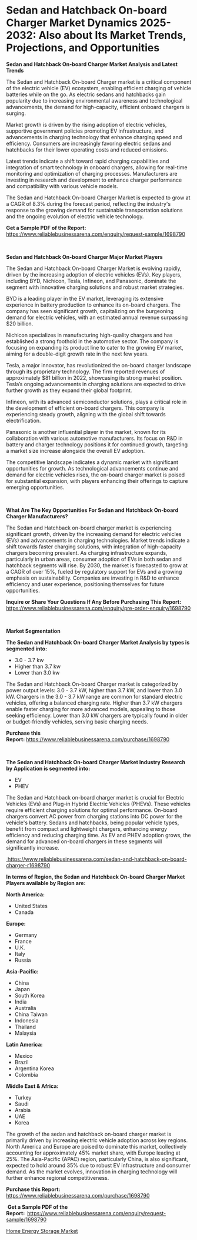 <p><h1>Sedan and Hatchback On-board Charger Market Dynamics 2025-2032: Also about Its Market Trends, Projections, and Opportunities</h1></p><p><strong>Sedan and Hatchback On-board Charger Market Analysis and Latest Trends</strong></p>
<p><p>The Sedan and Hatchback On-board Charger market is a critical component of the electric vehicle (EV) ecosystem, enabling efficient charging of vehicle batteries while on the go. As electric sedans and hatchbacks gain popularity due to increasing environmental awareness and technological advancements, the demand for high-capacity, efficient onboard chargers is surging. </p><p>Market growth is driven by the rising adoption of electric vehicles, supportive government policies promoting EV infrastructure, and advancements in charging technology that enhance charging speed and efficiency. Consumers are increasingly favoring electric sedans and hatchbacks for their lower operating costs and reduced emissions. </p><p>Latest trends indicate a shift toward rapid charging capabilities and integration of smart technology in onboard chargers, allowing for real-time monitoring and optimization of charging processes. Manufacturers are investing in research and development to enhance charger performance and compatibility with various vehicle models. </p><p>The Sedan and Hatchback On-board Charger Market is expected to grow at a CAGR of 8.3% during the forecast period, reflecting the industry's response to the growing demand for sustainable transportation solutions and the ongoing evolution of electric vehicle technology.</p></p>
<p><strong>Get a Sample PDF of the Report:&nbsp;</strong> <a href="https://www.reliablebusinessarena.com/enquiry/request-sample/1698790?utm_campaign=2514&utm_medium=2&utm_source=Github&utm_content=ia&utm_term=27032025&utm_id=sedan-and-hatchback-on-board-charger">https://www.reliablebusinessarena.com/enquiry/request-sample/1698790</a></p>
<p>&nbsp;</p>
<p><strong>Sedan and Hatchback On-board Charger Major Market Players</strong></p>
<p><p>The Sedan and Hatchback On-board Charger Market is evolving rapidly, driven by the increasing adoption of electric vehicles (EVs). Key players, including BYD, Nichicon, Tesla, Infineon, and Panasonic, dominate the segment with innovative charging solutions and robust market strategies.</p><p>BYD is a leading player in the EV market, leveraging its extensive experience in battery production to enhance its on-board chargers. The company has seen significant growth, capitalizing on the burgeoning demand for electric vehicles, with an estimated annual revenue surpassing $20 billion.</p><p>Nichicon specializes in manufacturing high-quality chargers and has established a strong foothold in the automotive sector. The company is focusing on expanding its product line to cater to the growing EV market, aiming for a double-digit growth rate in the next few years.</p><p>Tesla, a major innovator, has revolutionized the on-board charger landscape through its proprietary technology. The firm reported revenues of approximately $81 billion in 2022, showcasing its strong market position. Tesla’s ongoing advancements in charging solutions are expected to drive further growth as they expand their global footprint.</p><p>Infineon, with its advanced semiconductor solutions, plays a critical role in the development of efficient on-board chargers. This company is experiencing steady growth, aligning with the global shift towards electrification.</p><p>Panasonic is another influential player in the market, known for its collaboration with various automotive manufacturers. Its focus on R&D in battery and charger technology positions it for continued growth, targeting a market size increase alongside the overall EV adoption.</p><p>The competitive landscape indicates a dynamic market with significant opportunities for growth. As technological advancements continue and demand for electric vehicles rises, the on-board charger market is poised for substantial expansion, with players enhancing their offerings to capture emerging opportunities.</p></p>
<p>&nbsp;</p>
<p><strong>What Are The Key Opportunities For Sedan and Hatchback On-board Charger Manufacturers?</strong></p>
<p><p>The Sedan and Hatchback on-board charger market is experiencing significant growth, driven by the increasing demand for electric vehicles (EVs) and advancements in charging technologies. Market trends indicate a shift towards faster charging solutions, with integration of high-capacity chargers becoming prevalent. As charging infrastructure expands, particularly in urban areas, consumer adoption of EVs in both sedan and hatchback segments will rise. By 2030, the market is forecasted to grow at a CAGR of over 15%, fueled by regulatory support for EVs and a growing emphasis on sustainability. Companies are investing in R&D to enhance efficiency and user experience, positioning themselves for future opportunities.</p></p>
<p><strong>Inquire or Share Your Questions If Any Before Purchasing This Report:</strong> <a href="https://www.reliablebusinessarena.com/enquiry/pre-order-enquiry/1698790?utm_campaign=2514&utm_medium=2&utm_source=Github&utm_content=ia&utm_term=27032025&utm_id=sedan-and-hatchback-on-board-charger">https://www.reliablebusinessarena.com/enquiry/pre-order-enquiry/1698790</a></p>
<p>&nbsp;</p>
<p><strong>Market Segmentation</strong></p>
<p><strong>The Sedan and Hatchback On-board Charger Market Analysis by types is segmented into:</strong></p>
<p><ul><li>3.0 - 3.7 kw</li><li>Higher than 3.7 kw</li><li>Lower than 3.0 kw</li></ul></p>
<p><p>The Sedan and Hatchback On-board Charger market is categorized by power output levels: 3.0 - 3.7 kW, higher than 3.7 kW, and lower than 3.0 kW. Chargers in the 3.0 - 3.7 kW range are common for standard electric vehicles, offering a balanced charging rate. Higher than 3.7 kW chargers enable faster charging for more advanced models, appealing to those seeking efficiency. Lower than 3.0 kW chargers are typically found in older or budget-friendly vehicles, serving basic charging needs.</p></p>
<p><strong>Purchase this Report:&nbsp;</strong><a href="https://www.reliablebusinessarena.com/purchase/1698790?utm_campaign=2514&utm_medium=2&utm_source=Github&utm_content=ia&utm_term=27032025&utm_id=sedan-and-hatchback-on-board-charger">https://www.reliablebusinessarena.com/purchase/1698790</a></p>
<p>&nbsp;</p>
<p><strong>The Sedan and Hatchback On-board Charger Market Industry Research by Application is segmented into:</strong></p>
<p><ul><li>EV</li><li>PHEV</li></ul></p>
<p><p>The Sedan and Hatchback on-board charger market is crucial for Electric Vehicles (EVs) and Plug-in Hybrid Electric Vehicles (PHEVs). These vehicles require efficient charging solutions for optimal performance. On-board chargers convert AC power from charging stations into DC power for the vehicle's battery. Sedans and hatchbacks, being popular vehicle types, benefit from compact and lightweight chargers, enhancing energy efficiency and reducing charging time. As EV and PHEV adoption grows, the demand for advanced on-board chargers in these segments will significantly increase.</p></p>
<p><a href="https://www.reliablebusinessarena.com/sedan-and-hatchback-on-board-charger-r1698790?utm_campaign=2514&utm_medium=2&utm_source=Github&utm_content=ia&utm_term=27032025&utm_id=sedan-and-hatchback-on-board-charger">&nbsp;https://www.reliablebusinessarena.com/sedan-and-hatchback-on-board-charger-r1698790</a></p>
<p><strong>In terms of Region, the Sedan and Hatchback On-board Charger Market Players available by Region are:</strong></p>
<p>
    <p> <strong> North America: </strong>
        <ul>
            <li>United States</li>
            <li>Canada</li>
        </ul>
        </p> 
    <p> <strong> Europe: </strong>
        <ul>
            <li>Germany</li>
            <li>France</li>
            <li>U.K.</li>
            <li>Italy</li>
            <li>Russia</li>
        </ul>
        </p> 
    <p> <strong> Asia-Pacific: </strong>
        <ul>
            <li>China</li>
            <li>Japan</li>
            <li>South Korea</li>
            <li>India</li>
            <li>Australia</li>
            <li>China Taiwan</li>
            <li>Indonesia</li>
            <li>Thailand</li>
            <li>Malaysia</li>
        </ul>
        </p> 
    <p> <strong> Latin America: </strong>
        <ul>
            <li>Mexico</li>
            <li>Brazil</li>
            <li>Argentina Korea</li>
            <li>Colombia</li>
        </ul>
        </p> 
    <p> <strong> Middle East & Africa: </strong>
        <ul>
            <li>Turkey</li>
            <li>Saudi</li>
            <li>Arabia</li>
            <li>UAE</li>
            <li>Korea</li>
        </ul>
    </p>
    </p>
<p><p>The growth of the sedan and hatchback on-board charger market is primarily driven by increasing electric vehicle adoption across key regions. North America and Europe are poised to dominate this market, collectively accounting for approximately 45% market share, with Europe leading at 25%. The Asia-Pacific (APAC) region, particularly China, is also significant, expected to hold around 35% due to robust EV infrastructure and consumer demand. As the market evolves, innovation in charging technology will further enhance regional competitiveness.</p></p>
<p><strong>Purchase this Report: </strong><a href="https://www.reliablebusinessarena.com/purchase/1698790?utm_campaign=2514&utm_medium=2&utm_source=Github&utm_content=ia&utm_term=27032025&utm_id=sedan-and-hatchback-on-board-charger">https://www.reliablebusinessarena.com/purchase/1698790</a></p>
<p>&nbsp;<strong>Get a Sample PDF of the Report:&nbsp;&nbsp;</strong><a href="https://www.reliablebusinessarena.com/enquiry/request-sample/1698790?utm_campaign=2514&utm_medium=2&utm_source=Github&utm_content=ia&utm_term=27032025&utm_id=sedan-and-hatchback-on-board-charger">https://www.reliablebusinessarena.com/enquiry/request-sample/1698790</a></p>
<p><strong></strong></p>
<p><p><a href="https://github.com/manesros8/Market-Research-Report-List-1/blob/main/home-energy-storage-market.md?utm_campaign=2514&utm_medium=2&utm_source=Github&utm_content=ia&utm_term=27032025&utm_id=sedan-and-hatchback-on-board-charger">Home Energy Storage Market</a></p></p>